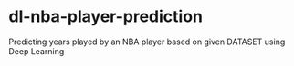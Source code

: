 # dl-nba-player-prediction
Predicting years played by an NBA player based on given DATASET using Deep Learning

